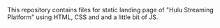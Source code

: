 This repository contains files for static landing page of "Hulu Streaming Platform" using HTML, CSS and and a little bit of JS.
